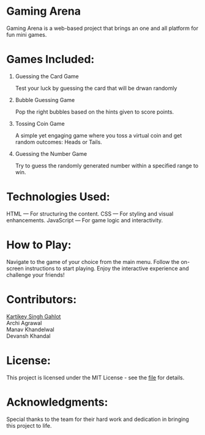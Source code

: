 # Gaming Arena

Gaming Arena is a web-based project that brings an one and all platform for fun mini games.


# Games Included:

1. Guessing the Card Game

   Test your luck by guessing the card that will be  drwan randomly
   

2. Bubble Guessing Game

   Pop the right bubbles based on the hints given to score points.
   
   
3. Tossing Coin Game

   A simple yet engaging game where you toss a virtual coin and get random outcomes: Heads or Tails.


4. Guessing the Number Game

   Try to guess the randomly generated number within a specified range to win.



# Technologies Used:

HTML — For structuring the content.
CSS — For styling and visual enhancements.
JavaScript — For game logic and interactivity.


 

# How to Play:

Navigate to the game of your choice from the main menu.
Follow the on-screen instructions to start playing.
Enjoy the interactive experience and challenge your friends!



# Contributors:

[Kartikey Singh Gahlot](https://www.linkedin.com/in/kartikey-singh-gahlot-58020124b/)  
Archi Agrawal  
Manav Khandelwal  
Devansh Khandal



# License:

This project is licensed under the MIT License - see the  [file](https://github.com/Kartikey-Singh-Gahlot/Gaming-Arena/blob/main/LICENSE) for details.



# Acknowledgments:

Special thanks to the team for their hard work and dedication in bringing this project to life.
